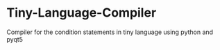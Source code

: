 # Tiny-Language-Compiler
Compiler for the condition statements in tiny language using python and pyqt5
